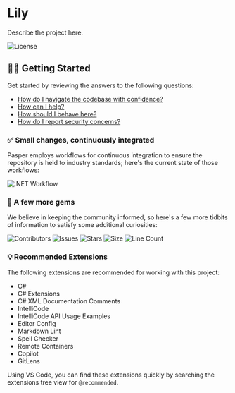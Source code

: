 # Lily

Describe the project here.

![License](https://img.shields.io/github/license/tacosontitan/Lily?logo=github&style=for-the-badge)

## 💁‍♀️ Getting Started

Get started by reviewing the answers to the following questions:

- [How do I navigate the codebase with confidence?](http://lily.tacosontitan.com)
- [How can I help?](./CONTRIBUTING.md)
- [How should I behave here?](./CODE_OF_CONDUCT.md)
- [How do I report security concerns?](./SECURITY.md)

### ✅ Small changes, continuously integrated

Pasper employs workflows for continuous integration to ensure the repository is held to industry standards; here's the current state of those workflows:

![.NET Workflow](https://img.shields.io/github/actions/workflow/status/tacosontitan/Lily/dotnet.yml?label=Build%20and%20Test&logo=dotnet&style=for-the-badge)

### 💎 A few more gems

We believe in keeping the community informed, so here's a few more tidbits of information to satisfy some additional curiosities:

![Contributors](https://img.shields.io/github/contributors/tacosontitan/Lily?logo=github&style=for-the-badge)
![Issues](https://img.shields.io/github/issues/tacosontitan/Lily?logo=github&style=for-the-badge)
![Stars](https://img.shields.io/github/stars/tacosontitan/Lily?logo=github&style=for-the-badge)
![Size](https://img.shields.io/github/languages/code-size/tacosontitan/Lily?logo=github&style=for-the-badge)
![Line Count](https://img.shields.io/tokei/lines/github/tacosontitan/Lily?logo=github&style=for-the-badge)

### 💡 Recommended Extensions

The following extensions are recommended for working with this project:

- C#
- C# Extensions
- C# XML Documentation Comments
- IntelliCode
- IntelliCode API Usage Examples
- Editor Config
- Markdown Lint
- Spell Checker
- Remote Containers
- Copilot
- GitLens

Using VS Code, you can find these extensions quickly by searching the extensions tree view for `@recommended`.
